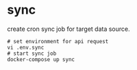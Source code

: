 # sync
create cron sync job for target data source.

```shell
# set environment for api request
vi .env.sync
# start sync job
docker-compose up sync
```
